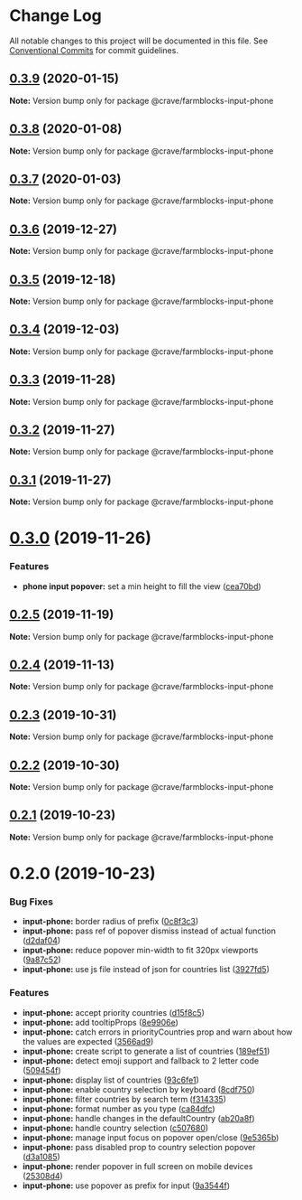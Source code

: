 # Change Log

All notable changes to this project will be documented in this file.
See [Conventional Commits](https://conventionalcommits.org) for commit guidelines.

## [0.3.9](https://github.com/CraveFood/farmblocks/compare/@crave/farmblocks-input-phone@0.3.8...@crave/farmblocks-input-phone@0.3.9) (2020-01-15)

**Note:** Version bump only for package @crave/farmblocks-input-phone





## [0.3.8](https://github.com/CraveFood/farmblocks/compare/@crave/farmblocks-input-phone@0.3.7...@crave/farmblocks-input-phone@0.3.8) (2020-01-08)

**Note:** Version bump only for package @crave/farmblocks-input-phone





## [0.3.7](https://github.com/CraveFood/farmblocks/compare/@crave/farmblocks-input-phone@0.3.6...@crave/farmblocks-input-phone@0.3.7) (2020-01-03)

**Note:** Version bump only for package @crave/farmblocks-input-phone





## [0.3.6](https://github.com/CraveFood/farmblocks/compare/@crave/farmblocks-input-phone@0.3.5...@crave/farmblocks-input-phone@0.3.6) (2019-12-27)

**Note:** Version bump only for package @crave/farmblocks-input-phone





## [0.3.5](https://github.com/CraveFood/farmblocks/compare/@crave/farmblocks-input-phone@0.3.4...@crave/farmblocks-input-phone@0.3.5) (2019-12-18)

**Note:** Version bump only for package @crave/farmblocks-input-phone





## [0.3.4](https://github.com/CraveFood/farmblocks/compare/@crave/farmblocks-input-phone@0.3.3...@crave/farmblocks-input-phone@0.3.4) (2019-12-03)

**Note:** Version bump only for package @crave/farmblocks-input-phone





## [0.3.3](https://github.com/CraveFood/farmblocks/compare/@crave/farmblocks-input-phone@0.3.2...@crave/farmblocks-input-phone@0.3.3) (2019-11-28)

**Note:** Version bump only for package @crave/farmblocks-input-phone





## [0.3.2](https://github.com/CraveFood/farmblocks/compare/@crave/farmblocks-input-phone@0.3.1...@crave/farmblocks-input-phone@0.3.2) (2019-11-27)

**Note:** Version bump only for package @crave/farmblocks-input-phone





## [0.3.1](https://github.com/CraveFood/farmblocks/compare/@crave/farmblocks-input-phone@0.3.0...@crave/farmblocks-input-phone@0.3.1) (2019-11-27)

**Note:** Version bump only for package @crave/farmblocks-input-phone





# [0.3.0](https://github.com/CraveFood/farmblocks/compare/@crave/farmblocks-input-phone@0.2.5...@crave/farmblocks-input-phone@0.3.0) (2019-11-26)


### Features

* **phone input popover:** set a min height to fill the view ([cea70bd](https://github.com/CraveFood/farmblocks/commit/cea70bd07e74dfc5a2d8610c5ac19c8eb6ba5521))





## [0.2.5](https://github.com/CraveFood/farmblocks/compare/@crave/farmblocks-input-phone@0.2.4...@crave/farmblocks-input-phone@0.2.5) (2019-11-19)

**Note:** Version bump only for package @crave/farmblocks-input-phone





## [0.2.4](https://github.com/CraveFood/farmblocks/compare/@crave/farmblocks-input-phone@0.2.3...@crave/farmblocks-input-phone@0.2.4) (2019-11-13)

**Note:** Version bump only for package @crave/farmblocks-input-phone





## [0.2.3](https://github.com/CraveFood/farmblocks/compare/@crave/farmblocks-input-phone@0.2.2...@crave/farmblocks-input-phone@0.2.3) (2019-10-31)

**Note:** Version bump only for package @crave/farmblocks-input-phone





## [0.2.2](https://github.com/CraveFood/farmblocks/compare/@crave/farmblocks-input-phone@0.2.1...@crave/farmblocks-input-phone@0.2.2) (2019-10-30)

**Note:** Version bump only for package @crave/farmblocks-input-phone





## [0.2.1](https://github.com/CraveFood/farmblocks/compare/@crave/farmblocks-input-phone@0.2.0...@crave/farmblocks-input-phone@0.2.1) (2019-10-23)

**Note:** Version bump only for package @crave/farmblocks-input-phone





# 0.2.0 (2019-10-23)


### Bug Fixes

* **input-phone:** border radius of prefix ([0c8f3c3](https://github.com/CraveFood/farmblocks/commit/0c8f3c3))
* **input-phone:** pass ref of popover dismiss instead of actual function ([d2daf04](https://github.com/CraveFood/farmblocks/commit/d2daf04))
* **input-phone:** reduce popover min-width to fit 320px viewports ([9a87c52](https://github.com/CraveFood/farmblocks/commit/9a87c52))
* **input-phone:** use js file instead of json for countries list ([3927fd5](https://github.com/CraveFood/farmblocks/commit/3927fd5))


### Features

* **input-phone:** accept priority countries ([d15f8c5](https://github.com/CraveFood/farmblocks/commit/d15f8c5))
* **input-phone:** add tooltipProps ([8e9906e](https://github.com/CraveFood/farmblocks/commit/8e9906e))
* **input-phone:** catch errors in priorityCountries prop and warn about how the values are expected ([3566ad9](https://github.com/CraveFood/farmblocks/commit/3566ad9))
* **input-phone:** create script to generate a list of countries ([189ef51](https://github.com/CraveFood/farmblocks/commit/189ef51))
* **input-phone:** detect emoji support and fallback to 2 letter code ([509454f](https://github.com/CraveFood/farmblocks/commit/509454f))
* **input-phone:** display list of countries ([93c6fe1](https://github.com/CraveFood/farmblocks/commit/93c6fe1))
* **input-phone:** enable country selection by keyboard ([8cdf750](https://github.com/CraveFood/farmblocks/commit/8cdf750))
* **input-phone:** filter countries by search term ([f314335](https://github.com/CraveFood/farmblocks/commit/f314335))
* **input-phone:** format number as you type ([ca84dfc](https://github.com/CraveFood/farmblocks/commit/ca84dfc))
* **input-phone:** handle changes in the defaultCountry ([ab20a8f](https://github.com/CraveFood/farmblocks/commit/ab20a8f))
* **input-phone:** handle country selection ([c507680](https://github.com/CraveFood/farmblocks/commit/c507680))
* **input-phone:** manage input focus on popover open/close ([9e5365b](https://github.com/CraveFood/farmblocks/commit/9e5365b))
* **input-phone:** pass disabled prop to country selection popover ([d3a1085](https://github.com/CraveFood/farmblocks/commit/d3a1085))
* **input-phone:** render popover in full screen on mobile devices ([25308d4](https://github.com/CraveFood/farmblocks/commit/25308d4))
* **input-phone:** use popover as prefix for input ([9a3544f](https://github.com/CraveFood/farmblocks/commit/9a3544f))
